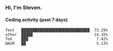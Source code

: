 ### Hi, I'm Steven.

#### Coding activity (past 7 days)
```
Text   ▓▓▓▓▓▓▓▓▓▓▓▓▓▓▓▓▓▓▓▓▓▓▓▓▓▓▓▓▓▓  73.29%
other  ▓▓▓▓▓                           14.15%
TeX    ▓▓▓                              7.42%
NASM   ▓▓                               5.13%
```
